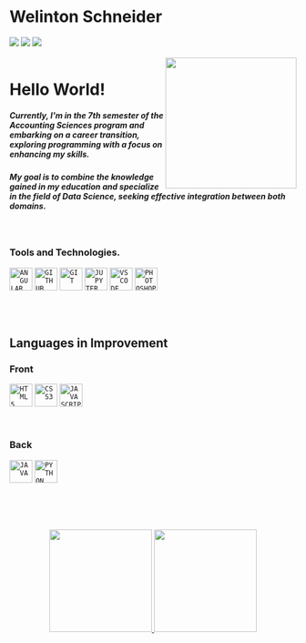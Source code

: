  <h1 align="left">Welinton Schneider</h1>
<div>
<a href="https://instagram.com/welintonschneider" target="_blank"><img loading="lazy" src="https://img.shields.io/badge/-Instagram-%23E4405F?style=for-the-badge&logo=instagram&logoColor=white" target="_blank"></a>
<a href = "mailto:welintonschneider@hotmail.com"><img loading="lazy" src="https://img.shields.io/badge/Gmail-D14836?style=for-the-badge&logo=gmail&logoColor=white" target="_blank"></a>
<a href="https://www.linkedin.com/in/welintonschneider" target="_blank"><img loading="lazy" src="https://img.shields.io/badge/-LinkedIn-%230077B5?style=for-the-badge&logo=linkedin&logoColor=white" target="_blank"></a>   
</div>

</br>
<img align='right' src="https://media.giphy.com/media/M9gbBd9nbDrOTu1Mqx/giphy.gif" width="230">


# Hello World!
##### Currently, I'm in the 7th semester of the Accounting Sciences program and embarking on a career transition, exploring programming with a focus on enhancing my skills.
##### My goal is to combine the knowledge gained in my education and specialize in the field of Data Science, seeking effective integration between both domains.



</br>


### Tools and Technologies.

<code><img width="40px" src="https://cdn.jsdelivr.net/gh/devicons/devicon/icons/angularjs/angularjs-plain.svg" title = "ANGULAR"/></code>
<code><img width="40px" src="https://cdn.jsdelivr.net/gh/devicons/devicon/icons/github/github-original.svg" title = "GITHUB"/></code>
<code><img width="40px" src="https://cdn.jsdelivr.net/gh/devicons/devicon/icons/git/git-original.svg" title = "GIT"/></code>
<code><img width="40px" src="https://cdn.jsdelivr.net/gh/devicons/devicon/icons/jupyter/jupyter-original.svg" title = "JUPYTER"/></code>
<code><img width="40px" src="https://cdn.jsdelivr.net/gh/devicons/devicon/icons/vscode/vscode-original.svg" title = "VSCODE"/></code>
<code><img width="40px" src="https://cdn.jsdelivr.net/gh/devicons/devicon/icons/photoshop/photoshop-plain.svg" title = "PHOTOSHOP"/></code>


</br>
</br>

## Languages in Improvement

### Front
<code><img width="40px" src="https://cdn.jsdelivr.net/gh/devicons/devicon/icons/html5/html5-original-wordmark.svg" title = "HTML5"/></code>
<code><img width="40px" src="https://cdn.jsdelivr.net/gh/devicons/devicon/icons/css3/css3-original-wordmark.svg" title = "CSS3"/></code>
<code><img width="40px" src="https://cdn.jsdelivr.net/gh/devicons/devicon/icons/javascript/javascript-original.svg" title = "JAVASCRIPT"/></code>

</br>

### Back
<code><img width="40px" src="https://cdn.jsdelivr.net/gh/devicons/devicon/icons/java/java-original.svg" title = "JAVA"/></code>
<code><img width="40px" src="https://cdn.jsdelivr.net/gh/devicons/devicon/icons/python/python-original.svg" title = "PYTHON"/></code>

</br>
</br>
</br>
                
<p align="center">
<a href="https://github.com/schnanet">
  <img height="180em" src="https://github-readme-stats-eight-theta.vercel.app/api?username=schnanet&show_icons=true&theme=algolia&include_all_commits=true&count_private=true"/>
  <img height="180em" src="https://github-readme-stats-eight-theta.vercel.app/api/top-langs/?username=schnanet&layout=compact&langs_count=8&theme=algolia"/>
</a>


  

          

